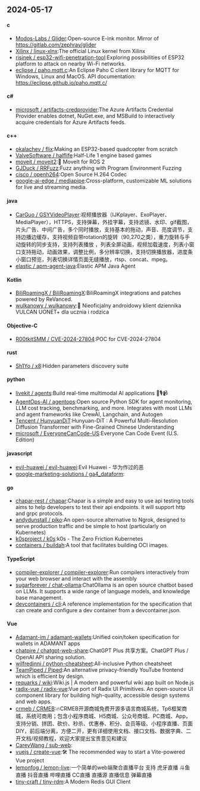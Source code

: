 ## 2024-05-17
#### c
* [Modos-Labs / Glider](https://github.com/Modos-Labs/Glider):Open-source E-ink monitor. Mirror of https://gitlab.com/zephray/glider
* [Xilinx / linux-xlnx](https://github.com/Xilinx/linux-xlnx):The official Linux kernel from Xilinx
* [risinek / esp32-wifi-penetration-tool](https://github.com/risinek/esp32-wifi-penetration-tool):Exploring possibilities of ESP32 platform to attack on nearby Wi-Fi networks.
* [eclipse / paho.mqtt.c](https://github.com/eclipse/paho.mqtt.c):An Eclipse Paho C client library for MQTT for Windows, Linux and MacOS. API documentation: https://eclipse.github.io/paho.mqtt.c/
#### c#
* [microsoft / artifacts-credprovider](https://github.com/microsoft/artifacts-credprovider):The Azure Artifacts Credential Provider enables dotnet, NuGet.exe, and MSBuild to interactively acquire credentials for Azure Artifacts feeds.
#### c++
* [okalachev / flix](https://github.com/okalachev/flix):Making an ESP32-based quadcopter from scratch
* [ValveSoftware / halflife](https://github.com/ValveSoftware/halflife):Half-Life 1 engine based games
* [moveit / moveit2](https://github.com/moveit/moveit2):🤖 MoveIt for ROS 2
* [GJDuck / RRFuzz](https://github.com/GJDuck/RRFuzz):Fuzz anything with Program Environment Fuzzing
* [cisco / openh264](https://github.com/cisco/openh264):Open Source H.264 Codec
* [google-ai-edge / mediapipe](https://github.com/google-ai-edge/mediapipe):Cross-platform, customizable ML solutions for live and streaming media.
#### java
* [CarGuo / GSYVideoPlayer](https://github.com/CarGuo/GSYVideoPlayer):视频播放器（IJKplayer、ExoPlayer、MediaPlayer），HTTPS，支持弹幕，外挂字幕，支持滤镜、水印、gif截图，片头广告、中间广告，多个同时播放，支持基本的拖动，声音、亮度调节，支持边播边缓存，支持视频自带rotation的旋转（90,270之类），重力旋转与手动旋转的同步支持，支持列表播放 ，列表全屏动画，视频加载速度，列表小窗口支持拖动，动画效果，调整比例，多分辨率切换，支持切换播放器，进度条小窗口预览，列表切换详情页面无缝播放，rtsp、concat、mpeg。
* [elastic / apm-agent-java](https://github.com/elastic/apm-agent-java):Elastic APM Java Agent
#### Kotlin
* [BiliRoamingX / BiliRoamingX](https://github.com/BiliRoamingX/BiliRoamingX):BiliRoamingX integrations and patches powered by ReVanced.
* [wulkanowy / wulkanowy](https://github.com/wulkanowy/wulkanowy):🌋 Nieoficjalny androidowy klient dziennika VULCAN UONET+ dla ucznia i rodzica
#### Objective-C
* [R00tkitSMM / CVE-2024-27804](https://github.com/R00tkitSMM/CVE-2024-27804):POC for CVE-2024-27804
#### rust
* [Sh1Yo / x8](https://github.com/Sh1Yo/x8):Hidden parameters discovery suite
#### python
* [livekit / agents](https://github.com/livekit/agents):Build real-time multimodal AI applications 🤖🎙️📹
* [AgentOps-AI / agentops](https://github.com/AgentOps-AI/agentops):Open source Python SDK for agent monitoring, LLM cost tracking, benchmarking, and more. Integrates with most LLMs and agent frameworks like CrewAI, Langchain, and Autogen
* [Tencent / HunyuanDiT](https://github.com/Tencent/HunyuanDiT):Hunyuan-DiT : A Powerful Multi-Resolution Diffusion Transformer with Fine-Grained Chinese Understanding
* [microsoft / EveryoneCanCode-US](https://github.com/microsoft/EveryoneCanCode-US):Everyone Can Code Event (U.S. Edition)
#### javascript
* [evil-huawei / evil-huawei](https://github.com/evil-huawei/evil-huawei):Evil Huawei - 华为作过的恶
* [google-marketing-solutions / ga4_dataform](https://github.com/google-marketing-solutions/ga4_dataform):
#### go
* [chapar-rest / chapar](https://github.com/chapar-rest/chapar):Chapar is a simple and easy to use api testing tools aims to help developers to test their api endpoints. it will support http and grpc protocols.
* [andydunstall / piko](https://github.com/andydunstall/piko):An open-source alternative to Ngrok, designed to serve production traffic and be simple to host (particularly on Kubernetes)
* [k0sproject / k0s](https://github.com/k0sproject/k0s):k0s - The Zero Friction Kubernetes
* [containers / buildah](https://github.com/containers/buildah):A tool that facilitates building OCI images.
#### TypeScript
* [compiler-explorer / compiler-explorer](https://github.com/compiler-explorer/compiler-explorer):Run compilers interactively from your web browser and interact with the assembly
* [sugarforever / chat-ollama](https://github.com/sugarforever/chat-ollama):ChatOllama is an open source chatbot based on LLMs. It supports a wide range of language models, and knowledge base management.
* [devcontainers / cli](https://github.com/devcontainers/cli):A reference implementation for the specification that can create and configure a dev container from a devcontainer.json.
#### Vue
* [Adamant-im / adamant-wallets](https://github.com/Adamant-im/adamant-wallets):Unified coin/token specification for wallets in ADAMANT apps
* [chatpire / chatgpt-web-share](https://github.com/chatpire/chatgpt-web-share):ChatGPT Plus 共享方案。ChatGPT Plus / OpenAI API sharing solution.
* [wilfredinni / python-cheatsheet](https://github.com/wilfredinni/python-cheatsheet):All-inclusive Python cheatsheet
* [TeamPiped / Piped](https://github.com/TeamPiped/Piped):An alternative privacy-friendly YouTube frontend which is efficient by design.
* [requarks / wiki](https://github.com/requarks/wiki):Wiki.js | A modern and powerful wiki app built on Node.js
* [radix-vue / radix-vue](https://github.com/radix-vue/radix-vue):Vue port of Radix UI Primitives. An open-source UI component library for building high-quality, accessible design systems and web apps.
* [crmeb / CRMEB](https://github.com/crmeb/CRMEB):🔥CRMEB开源商城免费开源多语言商城系统，Tp6框架商城，系统可商用；包含小程序商城、H5商城、公众号商城、PC商城、App，支持分销、拼团、砍价、秒杀、优惠券、积分、会员等级、小程序直播、页面DIY，前后端分离，方便二开，更有详细使用文档、接口文档、数据字典、二开文档/视频教程，欢迎大家提出宝贵意见和建议
* [CareyWang / sub-web](https://github.com/CareyWang/sub-web):
* [vuejs / create-vue](https://github.com/vuejs/create-vue):🛠️ The recommended way to start a Vite-powered Vue project
* [lemonfog / lemon-live](https://github.com/lemonfog/lemon-live):一个简单的web端聚合直播平台 支持 虎牙直播 斗鱼直播 抖音直播 哔哩直播 CC直播 直播源 直播信息 弹幕直播
* [tiny-craft / tiny-rdm](https://github.com/tiny-craft/tiny-rdm):A Modern Redis GUI Client
